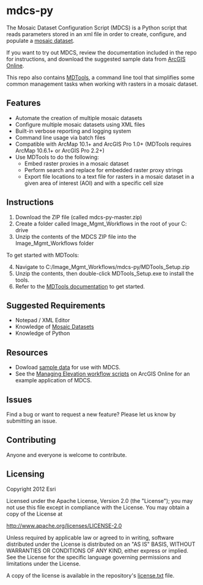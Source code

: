 # mdcs-py

The Mosaic Dataset Configuration Script (MDCS) is a Python script that reads parameters stored in an xml file in order to create, configure, and populate a [mosaic dataset](http://desktop.arcgis.com/en/arcmap/10.3/manage-data/raster-and-images/what-is-a-mosaic-dataset.htm).

If you want to try out MDCS, review the documentation included in the repo for instructions, and download the suggested sample data from [ArcGIS Online](http://pm.maps.arcgis.com/home/item.html?id=5f6c9a157ffc45c4863996c2987f4ac9). 

This repo also contains [MDTools](https://github.com/Esri/mdcs-py/blob/master/Documentation/MDTools_ReadMe.pdf), a command line tool that simplifies some common management tasks when working with rasters in a mosaic dataset.

## Features

* Automate the creation of multiple mosaic datasets
* Configure multiple mosaic datasets using XML files
* Built-in verbose reporting and logging system
* Command line usage via batch files 
* Compatible with ArcMap 10.1+ and ArcGIS Pro 1.0+ (MDTools requires ArcMap 10.6.1+ or ArcGIS Pro 2.2+)
* Use MDTools to do the following: 
	- Embed raster proxies in a mosaic dataset
	- Perform search and replace for embedded raster proxy strings
	- Export file locations to a text file for rasters in a mosaic dataset in a given area of interest (AOI) and with a specific cell size

## Instructions

1. Download the ZIP file (called mdcs-py-master.zip)
2. Create a folder called Image_Mgmt_Workflows in the root of your C: drive
3. Unzip the contents of the MDCS ZIP file into the Image_Mgmt_Workflows folder

To get started with MDTools:

4. Navigate to C:/Image_Mgmt_Workflows/mdcs-py/MDTools_Setup.zip
5. Unzip the contents, then double-click MDTools_Setup.exe to install the tools.
6. Refer to the [MDTools documentation](https://github.com/Esri/mdcs-py/blob/master/Documentation/MDTools_ReadMe.pdf) to get started.

## Suggested Requirements

* Notepad / XML Editor
* Knowledge of [Mosaic Datasets](https://pro.arcgis.com/en/pro-app/help/data/imagery/mosaic-datasets.htm)
* Knowledge of Python

## Resources

* Dowload [sample data](http://pm.maps.arcgis.com/home/item.html?id=5f6c9a157ffc45c4863996c2987f4ac9) for use with MDCS.
* See the [Managing Elevation workflow scripts](http://www.arcgis.com/home/item.html?id=d2a055e12af14258a931fdc3ecf2c8b4) on ArcGIS Online for an example application of MDCS.

## Issues

Find a bug or want to request a new feature?  Please let us know by submitting an issue.

## Contributing

Anyone and everyone is welcome to contribute. 

## Licensing
Copyright 2012 Esri

Licensed under the Apache License, Version 2.0 (the "License");
you may not use this file except in compliance with the License.
You may obtain a copy of the License at

   http://www.apache.org/licenses/LICENSE-2.0

Unless required by applicable law or agreed to in writing, software
distributed under the License is distributed on an "AS IS" BASIS,
WITHOUT WARRANTIES OR CONDITIONS OF ANY KIND, either express or implied.
See the License for the specific language governing permissions and
limitations under the License.

A copy of the license is available in the repository's [license.txt](https://github.com/ArcGIS/mdcs-py/blob/master/license.txt) file.



